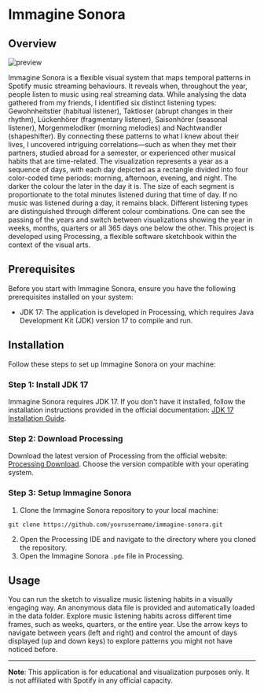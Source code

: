 # Immagine Sonora

## Overview
![preview](https://github.com/deseodesafio/Immagine-sonora/assets/157072886/56071fc1-7d09-4cb5-ad4a-7feb503ecb1c)


Immagine Sonora is a flexible visual system that maps temporal patterns in Spotify music streaming behaviours. It reveals when, throughout the year, people listen to music using real streaming data. While analysing the data gathered from my friends, I identified six distinct listening types: Gewohnheitstier (habitual listener), Taktloser (abrupt changes in their rhythm), Lückenhörer (fragmentary listener), Saisonhörer (seasonal listener), Morgenmelodiker (morning melodies) and Nachtwandler (shapeshifter).
By connecting these patterns to what I knew about their lives, I uncovered intriguing correlations—such as when they met their partners, studied abroad for a semester, or experienced other musical habits that are time-related.
The visualization represents a year as a sequence of days, with each day depicted as a rectangle divided into four color-coded time periods: morning, afternoon, evening, and night. The darker the colour the later in the day it is. The size of each segment is proportionate to the total minutes listened during that time of day. If no music was listened during a day, it remains black. Different listening types are distinguished through different colour combinations. One can see the passing of the years and switch between visualizations showing the year in weeks, months, quarters or all 365 days one below the other. 
This project is developed using Processing, a flexible software sketchbook within the context of the visual arts.


## Prerequisites

Before you start with Immagine Sonora, ensure you have the following prerequisites installed on your system:

- JDK 17: The application is developed in Processing, which requires Java Development Kit (JDK) version 17 to compile and run.

## Installation

Follow these steps to set up Immagine Sonora on your machine:

### Step 1: Install JDK 17

Immagine Sonora requires JDK 17. If you don't have it installed, follow the installation instructions provided in the official documentation: [JDK 17 Installation Guide](https://www.oracle.com/java/technologies/javase/jdk17-archive-downloads.html).

### Step 2: Download Processing

Download the latest version of Processing from the official website: [Processing Download](https://processing.org/download/). Choose the version compatible with your operating system.

### Step 3: Setup Immagine Sonora

1. Clone the Immagine Sonora repository to your local machine:

`git clone https://github.com/yourusername/immagine-sonora.git`

2. Open the Processing IDE and navigate to the directory where you cloned the repository.
3. Open the Immagine Sonora `.pde` file in Processing.

## Usage
You can run the sketch to visualize music listening habits in a visually engaging way. An anonymous data file is provided and automatically loaded in the data folder.
Explore music listening habits across different time frames, such as weeks, quarters, or the entire year. Use the arrow keys to navigate between years (left and right) and control the amount of days displayed (up and down keys) to explore patterns you might not have noticed before. 

---

**Note**: This application is for educational and visualization purposes only. It is not affiliated with Spotify in any official capacity.
